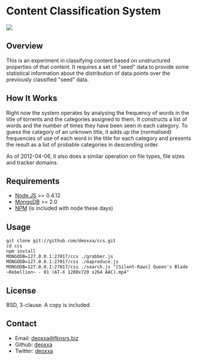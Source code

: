Content Classification System
=============================

![](http://i.imgur.com/sto4h.jpg)

Overview
--------

This is an experiment in classifying content based on unstructured properties
of that content. It requires a set of "seed" data to provide some statistical
information about the distribution of data points over the previously classified
"seed" data.

How It Works
------------

Right now the system operates by analysing the frequency of words in the title
of torrents and the categories assigned to them. It constructs a list of words
and the number of times they have been seen in each category. To guess the
category of an unknown title, it adds up the (normalised) frequencies of use of
each word in the title for each category and presents the result as a list of
probable categories in descending order.

As of 2012-04-06, it also does a similar operation on file types, file sizes and
tracker domains.

Requirements
------------

* [Node.JS](http://nodejs.org/) >= 0.4.12
* [MongoDB](http://mongodb.org/) >= 2.0
* [NPM](http://npmjs.org/) (is included with node these days)

Usage
-----

    git clone git://github.com/deoxxa/ccs.git
    cd ccs
    npm install
    MONGODB=127.0.0.1:27017/ccs ./grabber.js
    MONGODB=127.0.0.1:27017/css ./mapreduce.js
    MONGODB=127.0.0.1:27017/css ./search.js "[Silent-Raws] Queen's Blade ~Rebellion~ - 01 (AT-X 1280x720 x264 AAC).mp4"

License
-------

BSD, 3-clause. A copy is included.

Contact
-------

* Email: [deoxxa@fknsrs.biz](mailto:deoxxa@fknsrs.biz)
* Github: [deoxxa](https://github.com/deoxxa)
* Twitter: [deoxxa](http://twitter.com/#!/deoxxa)
